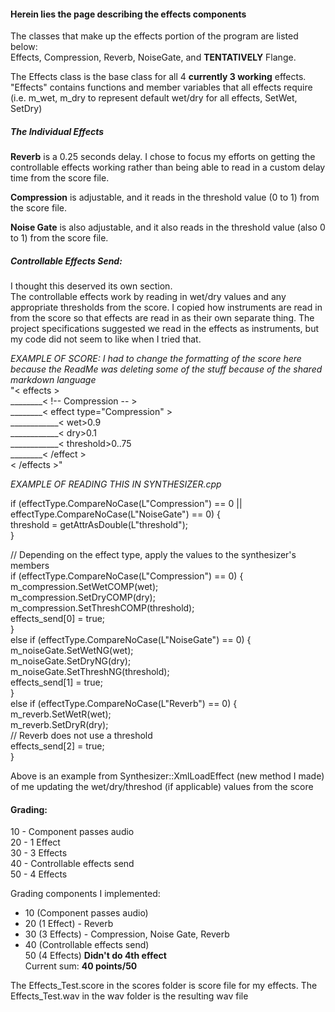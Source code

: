 #### Herein lies the page describing the effects components

The classes that make up the effects portion of the program are listed below:  
Effects, Compression, Reverb, NoiseGate, and **TENTATIVELY** Flange.  

The Effects class is the base class for all 4 **currently 3 working** effects. "Effects" contains functions and member variables that all effects require (i.e. m_wet, m_dry to represent default wet/dry for all effects, SetWet, SetDry)  

##### The Individual Effects

**Reverb** is a 0.25 seconds delay. I chose to focus my efforts on getting the controllable effects working rather than being able to read in a custom delay time from the score file.  

**Compression** is adjustable, and it reads in the threshold value (0 to 1) from the score file.  

**Noise Gate** is also adjustable, and it also reads in the threshold value (also 0 to 1) from the score file.  

##### Controllable Effects Send:  
I thought this deserved its own section.  
The controllable effects work by reading in wet/dry values and any appropriate thresholds from the score. I copied how instruments are read in from the score so that effects are read in as their own separate thing. The project specifications suggested we read in the effects as instruments, but my code did not seem to like when I tried that.  

*EXAMPLE OF SCORE: I had to change the formatting of the score here because the ReadMe was deleting some of the stuff because of the shared markdown language*  
"< effects >  
________< !-- Compression -- >  
________< effect type="Compression" >  
____________< wet>0.9</wet >  
____________< dry>0.1</dry >  
____________< threshold>0..75</threshold >  
________< /effect >  
< /effects >"  

*EXAMPLE OF READING THIS IN SYNTHESIZER.cpp*  

if (effectType.CompareNoCase(L"Compression") == 0 || effectType.CompareNoCase(L"NoiseGate") == 0) {  
    threshold = getAttrAsDouble(L"threshold");  
}  

// Depending on the effect type, apply the values to the synthesizer's members  
if (effectType.CompareNoCase(L"Compression") == 0) {  
    m_compression.SetWetCOMP(wet);  
    m_compression.SetDryCOMP(dry);  
    m_compression.SetThreshCOMP(threshold);  
    effects_send[0] = true;  
}  
else if (effectType.CompareNoCase(L"NoiseGate") == 0) {  
    m_noiseGate.SetWetNG(wet);  
    m_noiseGate.SetDryNG(dry);  
    m_noiseGate.SetThreshNG(threshold);  
    effects_send[1] = true;  
}  
else if (effectType.CompareNoCase(L"Reverb") == 0) {  
    m_reverb.SetWetR(wet);  
    m_reverb.SetDryR(dry);  
    // Reverb does not use a threshold  
    effects_send[2] = true;  
}  

Above is an example from Synthesizer::XmlLoadEffect (new method I made) of me updating the wet/dry/threshod (if applicable) values from the score

#### Grading:  
10 - Component passes audio  
20 - 1 Effect  
30 - 3 Effects  
40 - Controllable effects send  
50 - 4 Effects  

Grading components I implemented:
+ 10 (Component passes audio)  
+ 20 (1 Effect)  - Reverb
+ 30 (3 Effects) - Compression, Noise Gate, Reverb
+ 40 (Controllable effects send)  
50 (4 Effects) **Didn't do 4th effect**  
Current sum: **40 points/50**

The Effects_Test.score in the scores folder is score file for my effects. The Effects_Test.wav in the wav folder is the resulting wav file
